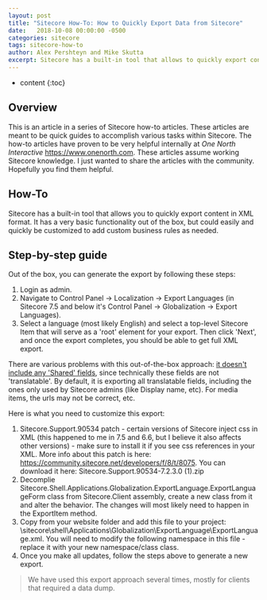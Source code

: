 ```yaml
---
layout: post
title: "Sitecore How-To: How to Quickly Export Data from Sitecore"
date:   2018-10-08 00:00:00 -0500
categories: sitecore
tags: sitecore-how-to
author: Alex Pershteyn and Mike Skutta
excerpt: Sitecore has a built-in tool that allows to quickly export content in XML format. It has a very basic functionality out of the box, but could easily and quickly be customized to add custom business rules as needed. 
---
```


* content
{:toc}

## Overview

This is an article in a series of Sitecore how-to articles. These articles are meant to be quick guides to accomplish various tasks within Sitecore. The how-to articles have proven to be very helpful internally at *One North Interactive* https://www.onenorth.com.  These articles assume working Sitecore knowledge. I just wanted to share the articles with the community. Hopefully you find them helpful.

## How-To

Sitecore has a built-in tool that allows you to quickly export content in XML format. It has a very basic functionality out of the box, but could easily and quickly be customized to add custom business rules as needed. 

## Step-by-step guide

Out of the box, you can generate the export by following these steps:

1. Login as admin.
2. Navigate to Control Panel → Localization → Export Languages (in Sitecore 7.5 and below it's Control Panel → Globalization → Export Languages).
3. Select a language (most likely English) and select a top-level Sitecore Item that will serve as a 'root' element for your export. Then click 'Next', and once the export completes, you should be able to get full XML export.

There are various problems with this out-of-the-box approach: [it doesn't include any 'Shared' fields](https://sitecore.stackexchange.com/questions/2076/is-there-a-way-to-include-shared-fields-during-export-languages-feature-in-8/), since technically these fields are not 'translatable'. By default, it is exporting all translatable fields, including the ones only used by Sitecore admins (like Display name, etc). For media items, the urls may not be correct, etc.

Here is what you need to customize this export:

1. Sitecore.Support.90534 patch - certain versions of Sitecore inject css in XML (this happened to me in 7.5 and 6.6, but I believe it also affects other versions) - make sure to install it if you see css references in your XML. More info about this patch is here: https://community.sitecore.net/developers/f/8/t/8075. You can download it here: Sitecore.Support.90534-7.2.3.0 (1).zip
2. Decomplie Sitecore.Shell.Applications.Globalization.ExportLanguage.ExportLanguageForm class from Sitecore.Client assembly, create a new class from it and alter the behavior. The changes will most likely need to happen in the ExportItem method. 
3. Copy from your website folder and add this file to your project: \sitecore\shell\Applications\Globalization\ExportLanguage\ExportLanguage.xml. You will need to modify the following namespace in this file <WizardForm CodeBeside="Sitecore.Shell.Applications.Globalization.ExportLanguage.ExportLanguageForm,Sitecore.Client" Submittable="false"> - replace it with your new namespace/class class.
4. Once you make all updates, follow the steps above to generate a new export.

> We have used this export approach several times, mostly for clients that required a data dump.